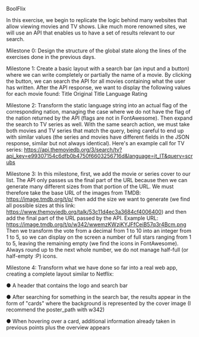 BoolFlix

In this exercise, we begin to replicate the logic behind many websites that allow viewing movies and TV shows.
Like much more renowned sites, we will use an API that enables us to have a set of results relevant to our search.

Milestone 0:
Design the structure of the global state along the lines of the exercises done in the previous days.

Milestone 1:
Create a basic layout with a search bar (an input and a button) where we can write completely or partially the name of a movie. By clicking the button, we can search the API for all movies containing what the user has written.
After the API response, we want to display the following values for each movie found:
Title
Original Title
Language
Rating

Milestone 2:
Transform the static language string into an actual flag of the corresponding nation, managing the case where we do not have the flag of the nation returned by the API (flags are not in FontAwesome).
Then expand the search to TV series as well. With the same search action, we must take both movies and TV series that match the query, being careful to end up with similar values (the series and movies have different fields in the JSON response, similar but not always identical).
Here's an example call for TV series:
https://api.themoviedb.org/3/search/tv?api_key=e99307154c6dfb0b4750f6603256716d&language=it_IT&query=scrubs

Milestone 3:
In this milestone, first, we add the movie or series cover to our list. The API only passes us the final part of the URL because then we can generate many different sizes from that portion of the URL.
We must therefore take the base URL of the images from TMDB:
https://image.tmdb.org/t/p/ then add the size we want to generate (we find all possible sizes at this link:
https://www.themoviedb.org/talk/53c11d4ec3a3684cf4006400) and then add the final part of the URL passed by the API.
Example URL:
https://image.tmdb.org/t/p/w342/wwemzKWzjKYJFfCeiB57q3r4Bcm.png
Then we transform the vote from a decimal from 1 to 10 into an integer from 1 to 5, so we can display on the screen a number of full stars ranging from 1 to 5, leaving the remaining empty (we find the icons in FontAwesome).
Always round up to the next whole number, we do not manage half-full (or half-empty :P) icons.

Milestone 4:
Transform what we have done so far into a real web app, creating a complete layout similar to Netflix:

● A header that contains the logo and search bar

● After searching for something in the search bar, the results appear in the form of "cards" where the background is represented by the cover image (I recommend the poster_path with w342)

● When hovering over a card, additional information already taken in previous points plus the overview appears
